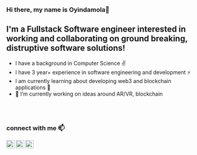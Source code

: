 ### Hi there, my name is Oyindamola👋
## I'm a Fullstack Software engineer interested in working and collaborating on ground breaking, distruptive software solutions!

- I have a background in Computer Science :v:
- I have 3 year+ experience in software engineering and development ⚡
- I am currently learning about developing web3 and blockchain applications :rocket:
- 🔭 I’m currently working on ideas around AR/VR, blockchain
<br/>
<br/>

### connect with me 📫

[<img align="left" alt="oyindamola0 | Twitter" width="22px" src="https://cdn.jsdelivr.net/npm/simple-icons@v3/icons/twitter.svg" />][twitter]
[<img align="left" alt="koleoso oyindamola | LinkedIn" width="22px" src="https://cdn.jsdelivr.net/npm/simple-icons@v3/icons/linkedin.svg" />][linkedin]
[<img align="left" alt="iron_dami | Instagram" width="22px" src="https://cdn.jsdelivr.net/npm/simple-icons@v3/icons/instagram.svg" />][instagram]

[twitter]: https://twitter.com/oyindamola0
[instagram]: https://instagram.com/iron_dami
[linkedin]: https://www.linkedin.com/in/oyindamola-koleoso-738251144


<!--
**Undercover-developer/Undercover-developer** is a ✨ _special_ ✨ repository because its `README.md` (this file) appears on your GitHub profile.

Here are some ideas to get you started:

- 🔭 I’m currently working on ...
- 🌱 I’m currently learning ...
- 👯 I’m looking to collaborate on ...
- 🤔 I’m looking for help with ...
- 💬 Ask me about ...
- 📫 How to reach me: ...
- 😄 Pronouns: ...
- ⚡ Fun fact: ...
-->
